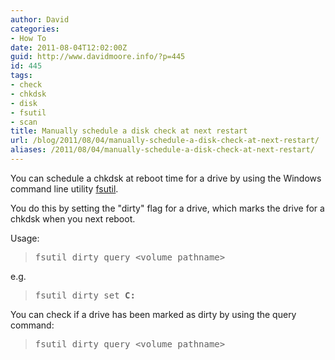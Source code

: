```yaml
---
author: David
categories:
- How To
date: 2011-08-04T12:02:00Z
guid: http://www.davidmoore.info/?p=445
id: 445
tags:
- check
- chkdsk
- disk
- fsutil
- scan
title: Manually schedule a disk check at next restart
url: /blog/2011/08/04/manually-schedule-a-disk-check-at-next-restart/
aliases: /2011/08/04/manually-schedule-a-disk-check-at-next-restart/
---
```


You can schedule a chkdsk at reboot time for a drive by using the Windows command line utility [fsutil](http://www.microsoft.com/resources/documentation/windows/xp/all/proddocs/en-us/fsutil.mspx "FSUtil @ microsoft.com").

You do this by setting the "dirty" flag for a drive, which marks the drive for a chkdsk when you next reboot.

Usage:

> <pre>fsutil dirty query &lt;volume pathname&gt;</pre>

e.g.

> <pre>fsutil dirty set <strong>C:</strong></pre>

You can check if a drive has been marked as dirty by using the query command:

> <pre>fsutil dirty query &lt;volume pathname&gt;</pre>